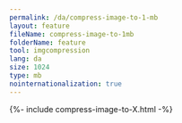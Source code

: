 ```yaml
---
permalink: /da/compress-image-to-1-mb
layout: feature
fileName: compress-image-to-1mb
folderName: feature
tool: imgcompression
lang: da
size: 1024
type: mb
nointernationalization: true
---
```

{%- include compress-image-to-X.html -%}
      